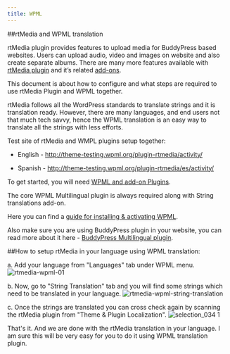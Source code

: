 ```yaml
---
title: WPML
---
```

##rtMedia and WPML translation

rtMedia plugin provides features to upload media for BuddyPress based websites. Users can upload audio, video and images on website and also create separate albums. There are many more features available with [rtMedia plugin](https://rtcamp.com/rtmedia/) and it’s related [add-ons](https://rtcamp.com/rtmedia/addons/).

This document is about how to configure and what steps are required to use rtMedia Plugin and WPML together. 

rtMedia follows all the WordPress standards to translate strings and it is translation ready. However, there are many languages, and end users not that much tech savvy, hence the WPML translation is an easy way to translate all the strings with less efforts.

Test site of rtMedia and WMPL plugins setup together:

* English - http://theme-testing.wpml.org/plugin-rtmedia/activity/

* Spanish - http://theme-testing.wpml.org/plugin-rtmedia/es/activity/
 
To get started, you will need [WPML and add-on Plugins](http://wpml.org/purchase/). 

The core WPML Multilingual plugin is always required along with String translations add-on. 

Here you can find a [guide for installing & activating WPML](http://wpml.org/documentation/getting-started-guide/).

Also make sure you are using BuddyPress plugin in your website, you can read more about it here - [BuddyPress Multilingual plugin](https://wpml.org/documentation/related-projects/buddypress-multilingual/). 


##How to setup rtMedia in your language using WPML translation:

a. Add your language from "Languages" tab under WPML menu.
![rtmedia-wpml-01](https://cloud.githubusercontent.com/assets/1140051/6965668/05a03f44-d971-11e4-9040-b1a449f995f3.png)

b. Now, go to "String Translation" tab and you will find some strings which need to be translated in your language.
![rtmedia-wpml-string-translation](https://cloud.githubusercontent.com/assets/1140051/6965709/277b5fea-d971-11e4-9b2d-a19305b91a5c.png)

c. Once the strings are translated you can cross check again by scanning the rtMedia plugin from "Theme & Plugin Localization".
![selection_034 1](https://cloud.githubusercontent.com/assets/1140051/6965723/41aad648-d971-11e4-9cce-7fa3bbcc69be.png)

 
That's it. And we are done with the rtMedia translation in your language. I am sure this will be very easy for you to do it using WPML translation plugin.
 



